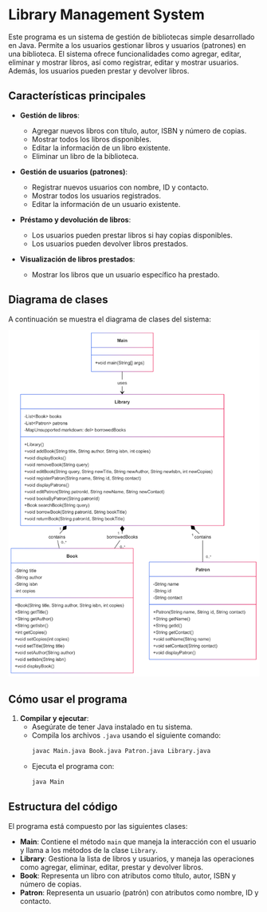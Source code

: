 # Library Management System

Este programa es un sistema de gestión de bibliotecas simple desarrollado en Java. Permite a los usuarios gestionar libros y usuarios (patrones) en una biblioteca. El sistema ofrece funcionalidades como agregar, editar, eliminar y mostrar libros, así como registrar, editar y mostrar usuarios. Además, los usuarios pueden prestar y devolver libros.

## Características principales

- **Gestión de libros**:
  - Agregar nuevos libros con título, autor, ISBN y número de copias.
  - Mostrar todos los libros disponibles.
  - Editar la información de un libro existente.
  - Eliminar un libro de la biblioteca.

- **Gestión de usuarios (patrones)**:
  - Registrar nuevos usuarios con nombre, ID y contacto.
  - Mostrar todos los usuarios registrados.
  - Editar la información de un usuario existente.

- **Préstamo y devolución de libros**:
  - Los usuarios pueden prestar libros si hay copias disponibles.
  - Los usuarios pueden devolver libros prestados.

- **Visualización de libros prestados**:
  - Mostrar los libros que un usuario específico ha prestado.

## Diagrama de clases

A continuación se muestra el diagrama de clases del sistema:

![Diagrama de clases](UML-OOP.png)

## Cómo usar el programa

1. **Compilar y ejecutar**:
   - Asegúrate de tener Java instalado en tu sistema.
   - Compila los archivos `.java` usando el siguiente comando:
     ```bash
     javac Main.java Book.java Patron.java Library.java
     ```
   - Ejecuta el programa con:
     ```bash
     java Main
     ```

## Estructura del código

El programa está compuesto por las siguientes clases:

- **Main**: Contiene el método `main` que maneja la interacción con el usuario y llama a los métodos de la clase `Library`.
- **Library**: Gestiona la lista de libros y usuarios, y maneja las operaciones como agregar, eliminar, editar, prestar y devolver libros.
- **Book**: Representa un libro con atributos como título, autor, ISBN y número de copias.
- **Patron**: Representa un usuario (patrón) con atributos como nombre, ID y contacto.